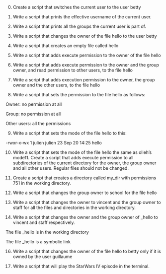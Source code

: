0. Create a script that switches the current user to the user betty

1. Write a script that prints the effective username of the current user.

2. Write a script that prints all the groups the current user is part of.

3. Write a script that changes the owner of the file hello to the user betty

4. Write a script that creates an empty file called hello

5. Write a script that adds execute permission to the owner of the file hello

6. Write a script that adds execute permission to the owner and the group owner, and read permission to other users, to the file hello

7. Write a script that adds execution permission to the owner, the group owner and the other users, to the file hello

8. Write a script that sets the permission to the file hello as follows:

Owner: no permission at all

Group: no permission at all

Other users: all the permissions

9. Write a script that sets the mode of the file hello to this:

-rwxr-x-wx 1 julien julien 23 Sep 20 14:25 hello

10. Write a script that sets the mode of the file hello the same as olleh’s mode11. Create a script that adds execute permission to all subdirectories of the current directory for the owner, the group owner and all other users. Regular files should not be changed.

12. Create a script that creates a directory called my_dir with permissions 751 in the working directory.

13. Write a script that changes the group owner to school for the file hello

14. Write a script that changes the owner to vincent and the group owner to staff for all the files and directories in the working directory.

15. Write a script that changes the owner and the group owner of _hello to vincent and staff respectively.

The file _hello is in the working directory

The file _hello is a symbolic link

16. Write a script that changes the owner of the file hello to betty only if it is owned by the user guillaume

17. Write a script that will play the StarWars IV episode in the terminal.
